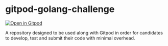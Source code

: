 # gitpod-golang-challenge

[![Open in Gitpod](https://gitpod.io/button/open-in-gitpod.svg)](https://gitpod.io/#https://github.com/PicPay/gitpod-golang-challenge)

A repository designed to be used along with Gitpod in order for candidates to develop, test and submit their code with minimal overhead.
